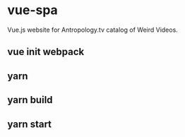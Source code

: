 # vue-spa
Vue.js website for Antropology.tv catalog of Weird Videos.

## vue init webpack
## yarn
## yarn build
## yarn start
